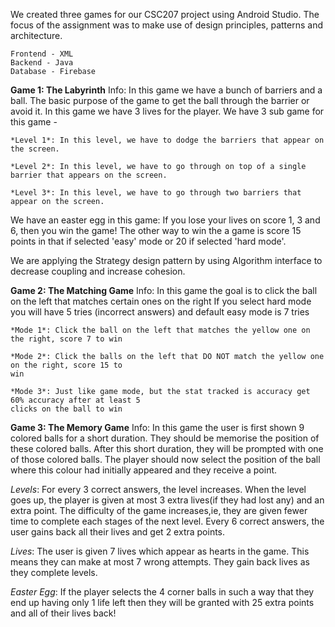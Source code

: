 We created three games for our CSC207 project using Android Studio. The focus of the assignment was to make use of design principles, patterns and architecture. 

```
Frontend - XML
Backend - Java
Database - Firebase
```

**Game 1: The Labyrinth**
Info: In this game we have a bunch of barriers and a ball. The basic purpose of the game to get the
ball through the barrier or avoid it. In this game we have 3 lives for the player.
We have 3 sub game for this game -

    *Level 1*: In this level, we have to dodge the barriers that appear on the screen.

    *Level 2*: In this level, we have to go through on top of a single barrier that appears on the screen.

    *Level 3*: In this level, we have to go through two barriers that appear on the screen.

We have an easter egg in this game: If you lose your lives on score 1, 3 and 6, then you win the game!
The other way to win the a game is score 15 points in that if selected 'easy' mode or 20 if selected
'hard mode'.

We are applying the Strategy design pattern by using Algorithm interface to decrease coupling and
increase cohesion.


**Game 2: The Matching Game**
Info: In this game the goal is to click the ball on the left that matches certain ones on the right
If you select hard mode you will have 5 tries (incorrect answers) and default easy mode is 7 tries

    *Mode 1*: Click the ball on the left that matches the yellow one on the right, score 7 to win

    *Mode 2*: Click the balls on the left that DO NOT match the yellow one on the right, score 15 to
    win

    *Mode 3*: Just like game mode, but the stat tracked is accuracy get 60% accuracy after at least 5
    clicks on the ball to win


**Game 3: The Memory Game**
Info: In this game the user is first shown 9 colored balls for a short duration.
They should be memorise the position of these colored balls. After this short duration, they will be
prompted with one of those colored balls. The player should now select the position of the ball
where this colour had initially appeared and they receive a point.

*Levels*: For every 3 correct answers, the level increases. When the level goes up, the player is given at
most 3 extra lives(if they had lost any) and an extra point. The difficulty of the game increases,ie,
they are given fewer time to complete each stages of the next level.
Every 6 correct answers, the user gains back all their lives and get 2 extra points.

*Lives*: The user is given 7 lives which appear as hearts in the game. This means they can make at
most 7 wrong attempts. They gain back lives as they complete levels.

*Easter Egg*: If the player selects the 4 corner balls in such a way that they end up having only 1
life left then they will be granted with 25 extra points and all of their lives back!

